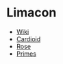 # Limacon
* [Wiki](https://en.wikipedia.org/wiki/Lima%C3%A7on)
* [Cardioid](https://htmlpreview.github.io/?https://github.com/EthanThatOneKid/math/blob/master/limacon/cardioid/index.html)
* [Rose](https://htmlpreview.github.io/?https://github.com/EthanThatOneKid/math/blob/master/limacon/rose/index.html)
* [Primes](https://htmlpreview.github.io/?https://github.com/EthanThatOneKid/math/blob/master/limacon/primes/index.html)
